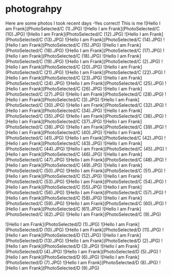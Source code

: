 # photograhpy
Here are some photos I took recent days
-Yes correct! This is me
![Hello I am Frank](PhotoSelected/C (1).JPG)
![Hello I am Frank](PhotoSelected/C (10).JPG)
![Hello I am Frank](PhotoSelected/C (12).JPG)
![Hello I am Frank](PhotoSelected/C (13).JPG)
![Hello I am Frank](PhotoSelected/C (14).JPG)
![Hello I am Frank](PhotoSelected/C (15).JPG)
![Hello I am Frank](PhotoSelected/C (16).JPG)
![Hello I am Frank](PhotoSelected/C (17).JPG)
![Hello I am Frank](PhotoSelected/C (18).JPG)
![Hello I am Frank](PhotoSelected/C (19).JPG)
![Hello I am Frank](PhotoSelected/C (2).JPG)
![Hello I am Frank](PhotoSelected/C (20).JPG)
![Hello I am Frank](PhotoSelected/C (21).JPG)
![Hello I am Frank](PhotoSelected/C (22).JPG)
![Hello I am Frank](PhotoSelected/C (23).JPG)
![Hello I am Frank](PhotoSelected/C (24).JPG)
![Hello I am Frank](PhotoSelected/C (25).JPG)
![Hello I am Frank](PhotoSelected/C (26).JPG)
![Hello I am Frank](PhotoSelected/C (27).JPG)
![Hello I am Frank](PhotoSelected/C (28).JPG)
![Hello I am Frank](PhotoSelected/C (3).JPG)
![Hello I am Frank](PhotoSelected/C (30).JPG)
![Hello I am Frank](PhotoSelected/C (32).JPG)
![Hello I am Frank](PhotoSelected/C (34).JPG)
![Hello I am Frank](PhotoSelected/C (35).JPG)
![Hello I am Frank](PhotoSelected/C (36).JPG)
![Hello I am Frank](PhotoSelected/C (37).JPG)
![Hello I am Frank](PhotoSelected/C (38).JPG)
![Hello I am Frank](PhotoSelected/C (39).JPG)
![Hello I am Frank](PhotoSelected/C (40).JPG)
![Hello I am Frank](PhotoSelected/C (41).JPG)
![Hello I am Frank](PhotoSelected/C (42).JPG)
![Hello I am Frank](PhotoSelected/C (43).JPG)
![Hello I am Frank](PhotoSelected/C (44).JPG)
![Hello I am Frank](PhotoSelected/C (45).JPG)
![Hello I am Frank](PhotoSelected/C (46).JPG)
![Hello I am Frank](PhotoSelected/C (47).JPG)
![Hello I am Frank](PhotoSelected/C (48).JPG)
![Hello I am Frank](PhotoSelected/C (49).JPG)
![Hello I am Frank](PhotoSelected/C (50).JPG)
![Hello I am Frank](PhotoSelected/C (51).JPG)
![Hello I am Frank](PhotoSelected/C (52).JPG)
![Hello I am Frank](PhotoSelected/C (53).JPG)
![Hello I am Frank](PhotoSelected/C (54).JPG)
![Hello I am Frank](PhotoSelected/C (55).JPG)
![Hello I am Frank](PhotoSelected/C (56).JPG)
![Hello I am Frank](PhotoSelected/C (57).JPG)
![Hello I am Frank](PhotoSelected/C (58).JPG)
![Hello I am Frank](PhotoSelected/C (59).JPG)
![Hello I am Frank](PhotoSelected/C (60).JPG)
![Hello I am Frank](PhotoSelected/C (61).JPG)
![Hello I am Frank](PhotoSelected/C (62).JPG)
![Hello I am Frank](PhotoSelected/C (9).JPG)


![Hello I am Frank](PhotoSelected/D (1).JPG)
![Hello I am Frank](PhotoSelected/D (10).JPG)
![Hello I am Frank](PhotoSelected/D (11).JPG)
![Hello I am Frank](PhotoSelected/D (12).JPG)
![Hello I am Frank](PhotoSelected/D (13).JPG)
![Hello I am Frank](PhotoSelected/D (2).JPG)
![Hello I am Frank](PhotoSelected/D (3).JPG)
![Hello I am Frank](PhotoSelected/D (4).JPG)
![Hello I am Frank](PhotoSelected/D (5).JPG)
![Hello I am Frank](PhotoSelected/D (6).JPG)
![Hello I am Frank](PhotoSelected/D (7).JPG)
![Hello I am Frank](PhotoSelected/D (8).JPG)
![Hello I am Frank](PhotoSelected/D (9).JPG)